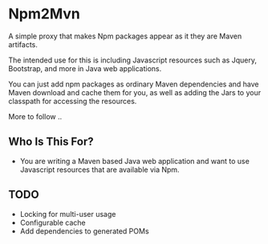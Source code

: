 # Npm2Mvn

A simple proxy that makes Npm packages appear as it they are Maven artifacts.

The intended use for this is including Javascript resources such as Jquery, Bootstrap,
and more in Java web applications.

You can just add npm packages as ordinary Maven dependencies and have Maven download
and cache them for you, as well as adding the Jars to your classpath for accessing
the resources.

More to follow .. 

## Who Is This For?

 * You are writing a Maven based Java web application and want to use Javascript resources that
   are available via Npm. 

## TODO

 * Locking for multi-user usage
 * Configurable cache
 * Add dependencies to generated POMs